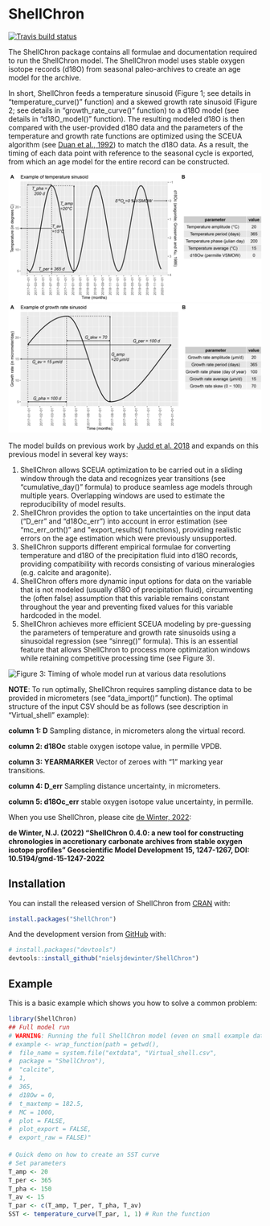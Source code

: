 
<!-- README.md is generated from README.Rmd. Please edit that file -->

# ShellChron

<!-- badges: start -->

[![Travis build
status](https://travis-ci.com/nielsjdewinter/ShellChron.svg?branch=master)](https://travis-ci.com/nielsjdewinter/ShellChron)
<!-- badges: end -->

The ShellChron package contains all formulae and documentation required
to run the ShellChron model. The ShellChron model uses stable oxygen
isotope records (d18O) from seasonal paleo-archives to create an age
model for the archive.

In short, ShellChron feeds a temperature sinusoid (Figure 1; see details
in “temperature\_curve()” function) and a skewed growth rate sinusoid
(Figure 2; see details in “growth\_rate\_curve()” function) to a d18O
model (see details in “d18O\_model()” function). The resulting modeled
d18O is then compared with the user-provided d18O data and the
parameters of the temperature and growth rate functions are optimized
using the SCEUA algorithm (see [Duan et al.,
1992](https://doi.org/10.1029/91WR02985)) to match the d18O data. As a
result, the timing of each data point with reference to the seasonal
cycle is exported, from which an age model for the entire record can be
constructed.

![Figure 1: Temperature sinusoid](man/figures/README-SSTcurve.png)
![Figure 2: Growth rate sinusoid](man/figures/README-GRcurve.png)

The model builds on previous work by [Judd et
al. 2018](https://doi.org/10.1016/j.palaeo.2017.09.034) and expands on
this previous model in several key ways:

1.  ShellChron allows SCEUA optimization to be carried out in a sliding
    window through the data and recognizes year transitions (see
    “cumulative\_day()” formula) to produce seamless age models through
    multiple years. Overlapping windows are used to estimate the
    reproducibility of model results.
2.  ShellChron provides the option to take uncertainties on the input
    data (“D\_err” and “d18Oc\_err”) into account in error estimation
    (see “mc\_err\_orth()” and "export\_results() functions), providing
    realistic errors on the age estimation which were previously
    unsupported.
3.  ShellChron supports different empirical formulae for converting
    temperature and d18O of the precipitation fluid into d18O records,
    providing compatibility with records consisting of various
    mineralogies (e.g. calcite and aragonite).
4.  ShellChron offers more dynamic input options for data on the
    variable that is not modeled (usually d18O of precipitation fluid),
    circumventing the (often false) assumption that this variable
    remains constant throughout the year and preventing fixed values for
    this variable hardcoded in the model.
5.  ShellChron achieves more efficient SCEUA modeling by pre-guessing
    the parameters of temperature and growth rate sinusoids using a
    sinusoidal regression (see “sinreg()” formula). This is an essential
    feature that allows ShellChron to process more optimization windows
    while retaining competitive processing time (see Figure 3).

![Figure 3: Timing of whole model run at various data
resolutions](man/figures/README-Timing.png)

**NOTE**: To run optimally, ShellChron requires sampling distance data
to be provided in micrometers (see “data\_import()” function). The
optimal structure of the input CSV should be as follows (see description
in “Virtual\_shell” example):

**column 1: D** Sampling distance, in micrometers along the virtual
record.

**column 2: d18Oc** stable oxygen isotope value, in permille VPDB.

**column 3: YEARMARKER** Vector of zeroes with “1” marking year
transitions.

**column 4: D\_err** Sampling distance uncertainty, in micrometers.

**column 5: d18Oc\_err** stable oxygen isotope value uncertainty, in
permille.

When you use ShellChron, please cite [de Winter,
2022](https://gmd.copernicus.org/articles/15/1247/2022/):

**de Winter, N.J. (2022) “ShellChron 0.4.0: a new tool for constructing
chronologies in accretionary carbonate archives from stable oxygen
isotope profiles” Geoscientific Model Development 15, 1247-1267, DOI:
10.5194/gmd-15-1247-2022**

## Installation

You can install the released version of ShellChron from
[CRAN](https://CRAN.R-project.org) with:

``` r
install.packages("ShellChron")
```

And the development version from [GitHub](https://github.com/) with:

``` r
# install.packages("devtools")
devtools::install_github("nielsjdewinter/ShellChron")
```

## Example

This is a basic example which shows you how to solve a common problem:

``` r
library(ShellChron)
## Full model run
# WARNING: Running the full ShellChron model (even on small example data) always takes some time (usually in the order of 30-60 minutes)
# example <- wrap_function(path = getwd(),
#  file_name = system.file("extdata", "Virtual_shell.csv",
#  package = "ShellChron"),
#  "calcite",
#  1,
#  365,
#  d18Ow = 0,
#  t_maxtemp = 182.5,
#  MC = 1000,
#  plot = FALSE,
#  plot_export = FALSE,
#  export_raw = FALSE)"

# Quick demo on how to create an SST curve
# Set parameters
T_amp <- 20
T_per <- 365
T_pha <- 150
T_av <- 15
T_par <- c(T_amp, T_per, T_pha, T_av)
SST <- temperature_curve(T_par, 1, 1) # Run the function
```
